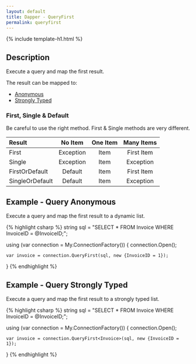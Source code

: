 ```yaml
---
layout: default
title: Dapper - QueryFirst 
permalink: queryfirst
---
```


{% include template-h1.html %}

## Description
Execute a query and map the first result.

The result can be mapped to:

- [Anonymous](#example---query-anonymous)
- [Strongly Typed](#example---query-strongly-typed)

### First, Single & Default
Be careful to use the right method. First & Single methods are very different.

| Result          | No Item   | One Item | Many Items |
| :-------------- | :-------: | :------: | :--------: |
| First           | Exception | Item     | First Item |
| Single          | Exception | Item     | Exception  |
| FirstOrDefault  | Default   | Item     | First Item |
| SingleOrDefault | Default   | Item     | Exception  |

## Example - Query Anonymous
Execute a query and map the first result to a dynamic list.

{% highlight csharp %}
string sql = "SELECT * FROM Invoice WHERE InvoiceID = @InvoiceID;";

using (var connection = My.ConnectionFactory())
{
    connection.Open();

    var invoice = connection.QueryFirst(sql, new {InvoiceID = 1});
}
{% endhighlight %}

## Example - Query Strongly Typed
Execute a query and map the first result to a strongly typed list.

{% highlight csharp %}
string sql = "SELECT * FROM Invoice WHERE InvoiceID = @InvoiceID;";

using (var connection = My.ConnectionFactory())
{
    connection.Open();

    var invoice = connection.QueryFirst<Invoice>(sql, new {InvoiceID = 1});
}
{% endhighlight %}
